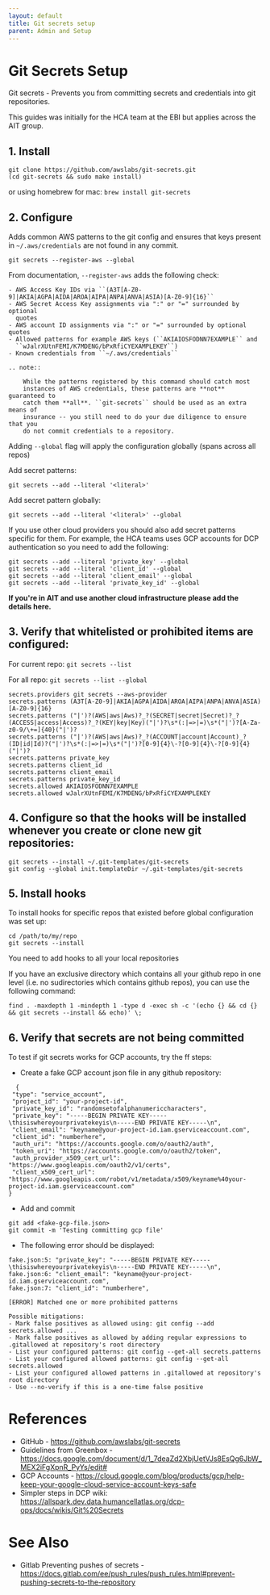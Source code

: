 ```yaml
---
layout: default
title: Git secrets setup
parent: Admin and Setup
---
```


# Git Secrets Setup

Git secrets - Prevents you from committing secrets and credentials into git repositories.

This guides was initially for the HCA team at the EBI but applies across the AIT group.

## 1. Install 

```
git clone https://github.com/awslabs/git-secrets.git
(cd git-secrets && sudo make install)
```

or using homebrew for mac: `brew install git-secrets`
 
## 2. Configure

Adds common AWS patterns to the git config and ensures that keys present
    in ``~/.aws/credentials`` are not found in any commit.

`git secrets --register-aws --global`


From documentation, `--register-aws` adds the following check:

    - AWS Access Key IDs via ``(A3T[A-Z0-9]|AKIA|AGPA|AIDA|AROA|AIPA|ANPA|ANVA|ASIA)[A-Z0-9]{16}``
    - AWS Secret Access Key assignments via ":" or "=" surrounded by optional
      quotes
    - AWS account ID assignments via ":" or "=" surrounded by optional quotes
    - Allowed patterns for example AWS keys (``AKIAIOSFODNN7EXAMPLE`` and
      ``wJalrXUtnFEMI/K7MDENG/bPxRfiCYEXAMPLEKEY``)
    - Known credentials from ``~/.aws/credentials``

    .. note::

        While the patterns registered by this command should catch most
        instances of AWS credentials, these patterns are **not** guaranteed to
        catch them **all**. ``git-secrets`` should be used as an extra means of
        insurance -- you still need to do your due diligence to ensure that you
        do not commit credentials to a repository.

Adding `--global` flag will apply the configuration globally (spans across all repos)

Add secret patterns:

`git secrets --add --literal '<literal>'`

Add secret pattern globally:

```
git secrets --add --literal '<literal>' --global

```

If you use other cloud providers you should also add secret patterns specific for them. For example, the HCA teams uses GCP accounts for DCP authentication so you need to add the following:
```
git secrets --add --literal 'private_key' --global
git secrets --add --literal 'client_id' --global
git secrets --add --literal 'client_email' --global
git secrets --add --literal 'private_key_id' --global

```

**If you're in AIT and use another cloud infrastructure please add the details here.**
 
## 3. Verify that whitelisted or prohibited items are configured:

For current repo:
`git secrets --list`
 
For all repo:
`git secrets --list --global`

```
secrets.providers git secrets --aws-provider
secrets.patterns (A3T[A-Z0-9]|AKIA|AGPA|AIDA|AROA|AIPA|ANPA|ANVA|ASIA)[A-Z0-9]{16}
secrets.patterns ("|')?(AWS|aws|Aws)?_?(SECRET|secret|Secret)?_?(ACCESS|access|Access)?_?(KEY|key|Key)("|')?\s*(:|=>|=)\s*("|')?[A-Za-z0-9/\+=]{40}("|')?
secrets.patterns ("|')?(AWS|aws|Aws)?_?(ACCOUNT|account|Account)_?(ID|id|Id)?("|')?\s*(:|=>|=)\s*("|')?[0-9]{4}\-?[0-9]{4}\-?[0-9]{4}("|')?
secrets.patterns private_key
secrets.patterns client_id
secrets.patterns client_email
secrets.patterns private_key_id
secrets.allowed AKIAIOSFODNN7EXAMPLE
secrets.allowed wJalrXUtnFEMI/K7MDENG/bPxRfiCYEXAMPLEKEY

```

## 4. Configure so that the hooks will be installed whenever you create or clone new git repositories:

```
git secrets --install ~/.git-templates/git-secrets
git config --global init.templateDir ~/.git-templates/git-secrets
```

## 5. Install hooks

To install hooks for specific repos that existed before global configuration was set up:
```
cd /path/to/my/repo
git secrets --install
``` 

You need to add hooks to all your local repositories

If you have an exclusive directory which contains all your github repo in one level (i.e. no sudirectories which contains github repos), you can use the following command: 
```
find . -maxdepth 1 -mindepth 1 -type d -exec sh -c '(echo {} && cd {} && git secrets --install && echo)' \;
``` 

## 6. Verify that secrets are not being committed

To test if git secrets works for GCP accounts, try the ff steps:

* Create a fake GCP account json file in any github repository:
```
  {
 "type": "service_account",
 "project_id": "your-project-id",
 "private_key_id": "randomsetofalphanumericcharacters",
 "private_key": "-----BEGIN PRIVATE KEY-----\thisiswhereyourprivatekeyis\n-----END PRIVATE KEY-----\n",
 "client_email": "keyname@your-project-id.iam.gserviceaccount.com",
 "client_id": "numberhere",
 "auth_uri": "https://accounts.google.com/o/oauth2/auth",
 "token_uri": "https://accounts.google.com/o/oauth2/token",
 "auth_provider_x509_cert_url": "https://www.googleapis.com/oauth2/v1/certs",
 "client_x509_cert_url": "https://www.googleapis.com/robot/v1/metadata/x509/keyname%40your-project-id.iam.gserviceaccount.com"
}
```
* Add and commit

```
git add <fake-gcp-file.json>
git commit -m 'Testing committing gcp file'
```


* The following error should be displayed:
```fake.json:4: "private_key_id": "randomsetofalphanumericcharacters",
fake.json:5: "private_key": "-----BEGIN PRIVATE KEY-----\thisiswhereyourprivatekeyis\n-----END PRIVATE KEY-----\n",
fake.json:6: "client_email": "keyname@your-project-id.iam.gserviceaccount.com",
fake.json:7: "client_id": "numberhere",

[ERROR] Matched one or more prohibited patterns

Possible mitigations:
- Mark false positives as allowed using: git config --add secrets.allowed ...
- Mark false positives as allowed by adding regular expressions to .gitallowed at repository's root directory
- List your configured patterns: git config --get-all secrets.patterns
- List your configured allowed patterns: git config --get-all secrets.allowed
- List your configured allowed patterns in .gitallowed at repository's root directory
- Use --no-verify if this is a one-time false positive
```
 
# References
  * GitHub - https://github.com/awslabs/git-secrets
  * Guidelines from Greenbox - https://docs.google.com/document/d/1_7deaZd2XbjUetVJs8EsQg6JbW_MEX2iFgXpnR_PyYs/edit#
  * GCP Accounts - https://cloud.google.com/blog/products/gcp/help-keep-your-google-cloud-service-account-keys-safe
  * Simpler steps in DCP wiki: https://allspark.dev.data.humancellatlas.org/dcp-ops/docs/wikis/Git%20Secrets
# See Also
  * Gitlab Preventing pushes of secrets - https://docs.gitlab.com/ee/push_rules/push_rules.html#prevent-pushing-secrets-to-the-repository